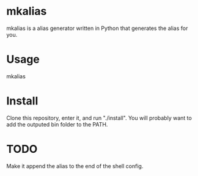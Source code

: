 mkalias
=======

mkalias is a alias generator written in Python that generates the alias for you.

Usage
=====
mkalias <shell> <alias> <command>

Install
========
Clone this repository, enter it, and run "./install". You will probably want to add the outputed bin folder to the PATH.

TODO
=====
Make it append the alias to the end of the shell config.
